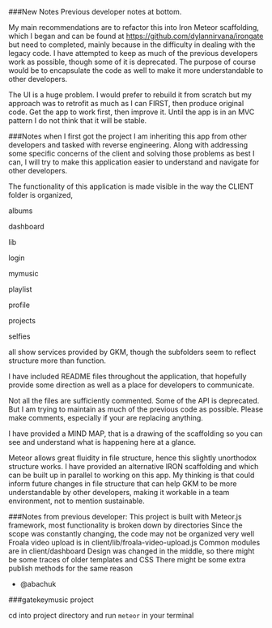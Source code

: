 ###New Notes
Previous developer notes at bottom.

My main recommendations are to refactor this into Iron Meteor scaffolding, which I began and can be found at https://github.com/dylannirvana/irongate but need to completed, mainly because in the difficulty in dealing with the legacy code. I have attempted to keep as much of the previous developers work as possible, though some of it is deprecated. The purpose of course would be to encapsulate the code as well to make it more understandable to other developers.

The UI is a huge problem. I would prefer to rebuild it from scratch but my approach was to retrofit as much as I can FIRST, then produce original code. Get the app to work first, then improve it. Until the app is in an MVC pattern I do not think that it will be stable.

###Notes when I first got the project
I am inheriting this app from other developers and tasked with  reverse engineering. Along with addressing some specific concerns of the client and solving those problems as best I can, I will try to make this application easier to understand and navigate for other developers.

The functionality of this application is made visible in the way the CLIENT folder is organized,

albums

dashboard

lib

login

mymusic

playlist

profile

projects

selfies

all show services provided by GKM, though the subfolders seem to reflect structure more than function.

I have included README files throughout the application, that hopefully provide some direction as well as a place for developers to communicate.

Not all the files are sufficiently commented. Some of the API is deprecated. But I am trying to maintain as much of the previous code as possible. Please make comments, especially if your are replacing anything.

I have provided a MIND MAP, that is a drawing of the scaffolding so you can see and understand what is happening here at a glance.

Meteor allows great fluidity in file structure, hence this slightly unorthodox structure works. I have provided an alternative IRON scaffolding and which can be built up in parallel to working on this app. My thinking is that could inform future changes in file structure that can help GKM to be more understandable by other developers, making it workable in a team environment, not to mention sustainable.

###Notes from previous developer:
This project is built with Meteor.js framework, most functionality is broken down by directories
Since the scope was constantly changing, the code may not be organized very well
Froala video upload is in client/lib/froala-video-upload.js
Common modules are in client/dashboard
Design was changed in the middle, so there might be some traces of older templates and CSS
There might be some extra publish methods for the same reason

- @abachuk

###gatekeymusic project

cd into project directory and run `meteor` in your terminal
